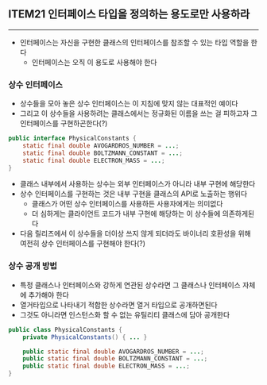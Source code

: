 ## ITEM21 인터페이스 타입을 정의하는 용도로만 사용하라
---
- 인터페이스는 자신을 구현한 클래스의 인터페이스를 참조할 수 있는 타입 역할을 한다
	- 인터페이스는 오직 이 용도로 사용해야 한다

### 상수 인터페이스
- 상수들을 모아 놓은 상수 인터페이스는 이 지침에 맞지 않는 대표적인 예이다
- 그리고 이 상수들을 사용하려는 클래스에서는 정규화된 이름을 쓰는 걸 피하고자 그 인터페이스를 구현하곤한다(?)

```Java
public interface PhysicalConstants {
	static final double AVOGARDROS_NUMBER = ...;
	static final double BOLTZMANN_CONSTANT = ...;
	static final double ELECTRON_MASS = ...;
}
```

- 클래스 내부에서 사용하는 상수는 외부 인터페이스가 아니라 내부 구현에 해당한다
- 상수 인터페이스를 구현하는 것은 내부 구현을 클래스의 API로 노출하는 행위다
	- 클래스가 어떤 상수 인터페이스를 사용하든 사용자에게는 의미없다
	- 더 심하게는 클라이언트 코드가 내부 구현에 해당하는 이 상수들에 의존하게된다
- 다음 릴리즈에서 이 상수들을 더이상 쓰지 않게 되더라도 바이너리 호환성을 위해 여전히 상수 인터페이스를 구현해야 한다(?)

### 상수 공개 방법
- 특정 클래스나 인터페이스와 강하게 연관된 상수라면 그 클래스나 인터페이스 자체에 추가해야 한다
- 열거타입으로 나타내기 적합한 상수라면 열거 타입으로 공개하면된다
- 그것도 아니라면 인스턴스화 할 수 없는 유틸리티 클래스에 담아 공개한다

```Java
public class PhysicalConstants {
	private PhysicalConstants() { ... }

	public static final double AVOGARDROS_NUMBER = ...;
	public static final double BOLTZMANN_CONSTANT = ...;
	public static final double ELECTRON_MASS = ...;
}
```

